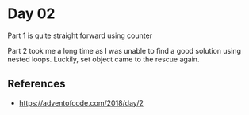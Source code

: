 # Day 02

Part 1 is quite straight forward using counter

Part 2 took me a long time as I was unable to find a good solution using nested loops. Luckily, set object came to the rescue again.

## References

- https://adventofcode.com/2018/day/2
